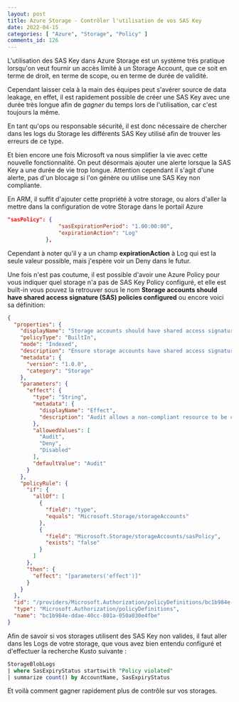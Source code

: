 ```yaml
---
layout: post
title: Azure Storage - Contrôler l'utilisation de vos SAS Key
date: 2022-04-15
categories: [ "Azure", "Storage", "Policy" ]
comments_id: 126 
---
```


L'utilisation des SAS Key dans Azure Storage est un système très pratique lorsqu'on veut fournir un accès limité à un Storage Account, que ce soit en terme de droit, en terme de scope, ou en terme de durée de validité.

Cependant laisser cela à la main des équipes peut s'avérer source de data leakage, en effet, il est rapidement possible de créer une SAS Key avec une durée très longue afin de *gagner* du temps lors de l'utilisation, car c'est toujours la même.

En tant qu'ops ou responsable sécurité, il est donc nécessaire de chercher dans les logs du Storage les différents SAS Key utilisé afin de trouver les erreurs de ce type.

Et bien encore une fois Microsoft va nous simplifier la vie avec cette nouvelle fonctionnalité. On peut désormais ajouter une alerte lorsque la SAS Key a une durée de vie trop longue. Attention cependant il s'agit d'une alerte, pas d'un blocage si l'on génère ou utilise une SAS Key non compliante.

En ARM, il suffit d'ajouter cette propriété à votre storage, ou alors d'aller la mettre dans la configuration de votre Storage dans le portail Azure

```json
"sasPolicy": {
                "sasExpirationPeriod": "1.00:00:00",
                "expirationAction": "Log"
            },
```

Cependant à noter qu'il y a un champ **expirationAction** à Log qui est la seule valeur possible, mais j'espère voir un Deny dans le futur.

Une fois n'est pas coutume, il est possible d'avoir une Azure Policy pour vous indiquer quel storage n'a pas de SAS Key Policy configuré, et elle est built-in vous pouvez la retrouver sous le nom **Storage accounts should have shared access signature (SAS) policies configured** ou encore voici sa définition:

```json
{
  "properties": {
    "displayName": "Storage accounts should have shared access signature (SAS) policies configured",
    "policyType": "BuiltIn",
    "mode": "Indexed",
    "description": "Ensure storage accounts have shared access signature (SAS) expiration policy enabled. Users use a SAS to delegate access to resources in Azure Storage account. And SAS expiration policy recommend upper expiration limit when a user creates a SAS token.",
    "metadata": {
      "version": "1.0.0",
      "category": "Storage"
    },
    "parameters": {
      "effect": {
        "type": "String",
        "metadata": {
          "displayName": "Effect",
          "description": "Audit allows a non-compliant resource to be created, but flags it as non-compliant. Deny blocks the resource creation and update. Disable turns off the policy."
        },
        "allowedValues": [
          "Audit",
          "Deny",
          "Disabled"
        ],
        "defaultValue": "Audit"
      }
    },
    "policyRule": {
      "if": {
        "allOf": [
          {
            "field": "type",
            "equals": "Microsoft.Storage/storageAccounts"
          },
          {
            "field": "Microsoft.Storage/storageAccounts/sasPolicy",
            "exists": "false"
          }
        ]
      },
      "then": {
        "effect": "[parameters('effect')]"
      }
    }
  },
  "id": "/providers/Microsoft.Authorization/policyDefinitions/bc1b984e-ddae-40cc-801a-050a030e4fbe",
  "type": "Microsoft.Authorization/policyDefinitions",
  "name": "bc1b984e-ddae-40cc-801a-050a030e4fbe"
}
```

Afin de savoir si vos storages utilisent des SAS Key non valides, il faut aller dans les Logs de votre storage, que vous avez bien entendu configuré et d'effectuer la recherche Kusto suivante :

```sql
StorageBlobLogs 
| where SasExpiryStatus startswith "Policy violated"
| summarize count() by AccountName, SasExpiryStatus
```

Et voilà comment gagner rapidement plus de contrôle sur vos storages.
